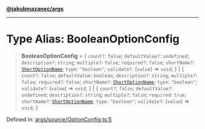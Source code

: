 [**@jakubmazanec/args**](../README.md)

---

# Type Alias: BooleanOptionConfig

> **BooleanOptionConfig** = \{ `count?`: `false`; `defaultValue?`: `undefined`; `description?`:
> `string`; `multiple?`: `false`; `required?`: `false`; `shortName?`:
> [`ShortOptionName`](ShortOptionName.md); `type`: `"boolean"`; `validate?`: (`value`) => `void`; \}
> \| \{ `count?`: `false`; `defaultValue`: `boolean`; `description?`: `string`; `multiple?`:
> `false`; `required?`: `false`; `shortName?`: [`ShortOptionName`](ShortOptionName.md); `type`:
> `"boolean"`; `validate?`: (`value`) => `void`; \} \| \{ `count?`: `false`; `defaultValue?`:
> `undefined`; `description?`: `string`; `multiple?`: `false`; `required`: `true`; `shortName?`:
> [`ShortOptionName`](ShortOptionName.md); `type`: `"boolean"`; `validate?`: (`value`) => `void`; \}

Defined in:
[args/source/OptionConfig.ts:5](https://github.com/jakubmazanec/tools/blob/acfa246dbb1035f65efb7fa114167a3cbefca108/packages/args/source/OptionConfig.ts#L5)
